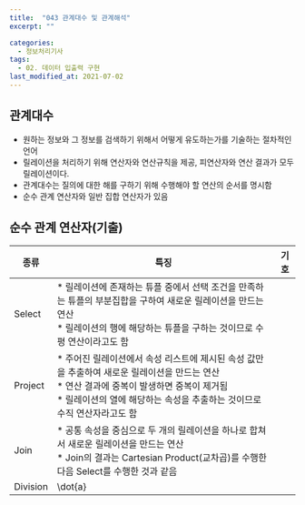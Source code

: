 ```yaml
---
title:  "043 관계대수 및 관계해석"
excerpt: ""

categories:
  - 정보처리기사
tags:
  - 02. 데이터 입출력 구현
last_modified_at: 2021-07-02
---
```








## 관계대수

+ 원하는 정보와 그 정보를 검색하기 위해서 어떻게 유도하는가를 기술하는 절차적인 언어
+ 릴레이션을 처리하기 위해 연산자와 연산규칙을 제공, 피연산자와 연산 결과가 모두 릴레이션이다.
+ 관계대수는 질의에 대한 해를 구하기 위해 수행해야 할 연산의 순서를 명시함
+ 순수 관계 연산자와 일반 집합 연산자가 있음





## 순수 관계 연산자(기출)

| 종류     | 특징                                                         | 기호 |
| -------- | ------------------------------------------------------------ | ---- |
| Select   | * 릴레이션에 존재하는 튜플 중에서 선택 조건을 만족하는 튜플의 부분집합을 구하여 새로운 릴레이션을 만드는 연산<br>* 릴레이션의 행에 해당하는 튜플을 구하는 것이므로 수평 연산이라고도 함 |      |
| Project  | * 주어진 릴레이션에서 속성 리스트에 제시된 속성 값만을 추출하여 새로운 릴레이션을 만드는 연산<br>* 연산 결과에 중복이 발생하면 중복이 제거됨<br>* 릴레이션의 열에 해당하는 속성을 추출하는 것이므로 수직 연산자라고도 함 |      |
| Join     | * 공통 속성을 중심으로 두 개의 릴레이션을 하나로 합쳐서 새로운 릴레이션을 만드는 연산<br>* Join의 결과는 Cartesian Product(교차곱)를 수행한 다음 Select를 수행한 것과 같음 |      |
| Division | \dot{a}                                                      |      |

